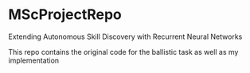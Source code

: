 # MScProjectRepo
Extending Autonomous Skill Discovery with Recurrent Neural Networks

This repo contains the original code for the ballistic task as well as my implementation
